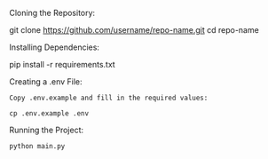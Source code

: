 Cloning the Repository:

git clone https://github.com/username/repo-name.git
cd repo-name

Installing Dependencies:

pip install -r requirements.txt

Creating a .env File:

    Copy .env.example and fill in the required values:

    cp .env.example .env

Running the Project:

    python main.py

